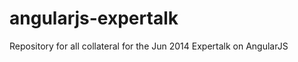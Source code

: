 angularjs-expertalk
===================

Repository for all collateral for the Jun 2014 Expertalk on AngularJS
